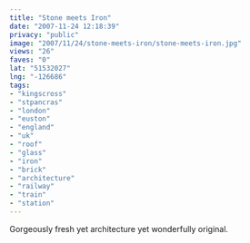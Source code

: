 ```yaml
---
title: "Stone meets Iron"
date: "2007-11-24 12:18:39"
privacy: "public"
image: "2007/11/24/stone-meets-iron/stone-meets-iron.jpg"
views: "26"
faves: "0"
lat: "51532027"
lng: "-126686"
tags:
- "kingscross"
- "stpancras"
- "london"
- "euston"
- "england"
- "uk"
- "roof"
- "glass"
- "iron"
- "brick"
- "architecture"
- "railway"
- "train"
- "station"
---
```

Gorgeously fresh yet architecture yet wonderfully original.
